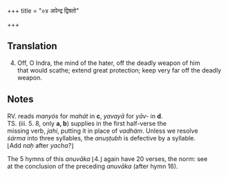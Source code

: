 +++
title = "०४ अपेन्द्र द्विषतो"

+++
## Translation
4. Off, O Indra, the mind of the hater, off the deadly weapon of him  
that would scathe; extend great protection; keep very far off the deadly  
weapon.

## Notes
RV. reads *manyós* for *mahát* in **c**, *yavayā* for *yāv-* in **d**.  
TS. (iii. 5. 8, only **a, b**) supplies in the first half-verse the  
missing verb, *jahi*, putting it in place of *vadhám*. Unless we resolve  
*śárma* into three syllables, the *anuṣṭubh* is defective by a syllable.  
⌊Add *naḥ* after *yacha?*⌋  
  
  
  
  
  
  
    
  
  
  
  
  
  
  
The 5 hymns of this *anuvāka* ⌊4.⌋ again have 20 verses, the norm: see  
at the conclusion of the preceding *anuvāka* (after hymn 16).
